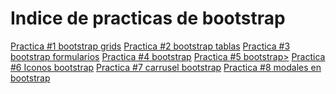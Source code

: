 # Indice de practicas de bootstrap
<a href="https://colettelopez26.github.io/Practica#1bootstrapgrids.html">Practica  #1 bootstrap grids</a>
<a href="https://colettelopez26.github.io/Practica#2bootstraptablas">Practica #2 bootstrap tablas</a>
<a href="https://colettelopez26.github.io/Practica#3bootstrapformularios">Practica #3 bootstrap formularios</a>
<a href="https://colettelopez26.github.io/Practica#4bootstrap">Practica #4 bootstrap</a>
<a href="https://colettelopez26.github.io/Practica#5bootstrap">Practica #5 bootstrap></a>
<a href="https://colettelopez26.github.io/Practica#6Iconosbootstrap">Practica #6 Iconos bootstrap</a>
<a href="https://colettelopez26.github.io/Practica#7carruselbootstrap">Practica #7 carrusel bootstrap</a>
<a href="https://colettelopez26.github.io/VentanasModales">Practica #8 modales en bootstrap</a>
